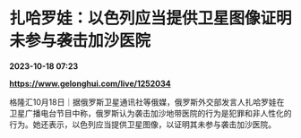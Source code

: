 # 扎哈罗娃：以色列应当提供卫星图像证明未参与袭击加沙医院

**2023-10-18 07:23**

**https://www.gelonghui.com/live/1252034**

格隆汇10月18日｜据俄罗斯卫星通讯社等俄媒，俄罗斯外交部发言人扎哈罗娃在卫星广播电台节目中称，俄罗斯认为袭击加沙地带医院的行为是犯罪和非人性化的行为。她还表示，以色列应当提供卫星图像，以证明其未参与袭击加沙医院。